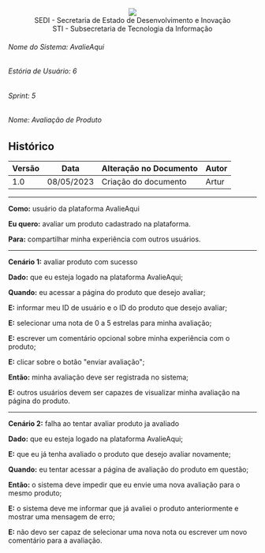 <div align=center>
  <img src="./imagens/INFVertical.jpg">
</div>

<div align="center">SEDI - Secretaria de Estado de Desenvolvimento e Inovação</div>
<div align="center">STI - Subsecretaria de Tecnologia da Informação</div>

###### Nome do Sistema: AvalieAqui

###### Estória de Usuário: 6

###### Sprint: 5

###### Nome: Avaliação de Produto

## Histórico

| **Versão** | **Data**   | **Alteração no Documento** | **Autor** |
| ---------- | ---------- | -------------------------- | --------- |
| 1.0        | 08/05/2023 | Criação do documento       | Artur     |

---

**Como:** usuário da plataforma AvalieAqui

**Eu quero:** avaliar um produto cadastrado na plataforma.

**Para:** compartilhar minha experiência com outros usuários.

---

**Cenário 1:** avaliar produto com sucesso

**Dado:** que eu esteja logado na plataforma AvalieAqui;

**Quando:** eu acessar a página do produto que desejo avaliar;

**E:** informar meu ID de usuário e o ID do produto que desejo avaliar;

**E:** selecionar uma nota de 0 a 5 estrelas para minha avaliação;

**E:** escrever um comentário opcional sobre minha experiência com o produto;

**E:** clicar sobre o botão "enviar avaliação";

**Então:** minha avaliação deve ser registrada no sistema;

**E:** outros usuários devem ser capazes de visualizar minha avaliação na página do produto.

---

**Cenário 2:** falha ao tentar avaliar produto ja avaliado

**Dado:** que eu esteja logado na plataforma AvalieAqui;

**E:** que eu já tenha avaliado o produto que desejo avaliar novamente;

**Quando:** eu tentar acessar a página de avaliação do produto em questão;

**Então:** o sistema deve impedir que eu envie uma nova avaliação para o mesmo produto;

**E:** o sistema deve me informar que já avaliei o produto anteriormente e mostrar uma mensagem de erro;

**E:** não devo ser capaz de selecionar uma nova nota ou escrever um novo comentário para a avaliação.
